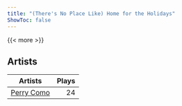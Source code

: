 ```yaml
---
title: "(There's No Place Like) Home for the Holidays"
ShowToc: false
---
```


{{< more >}}

## Artists
Artists | Plays 
----- | -----: 
[Perry Como](/artists/perry-como-197) | 24

